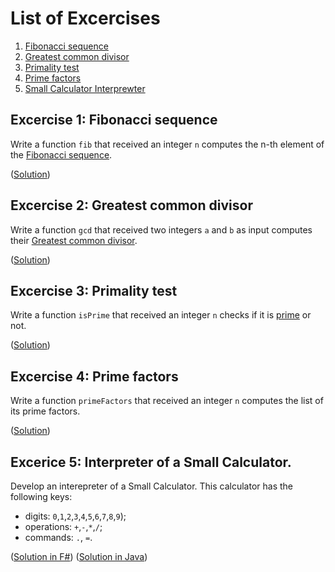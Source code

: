 # List of Excercises

1. [Fibonacci sequence](#Excercise-1-Fibonacci-sequence)
2. [Greatest common divisor](#Excercise-2-Greatest-common-divisor)
3. [Primality test](#Excercise-3-Primality-test)
4. [Prime factors](#Excercise-4-Prime-factors)
5. [Small Calculator Interprewter](#Excerice-5-Interpreter-of-a-Small-Calculator)


## Excercise 1: Fibonacci sequence 
Write a function `fib` that received an integer `n` computes the n-th element of the [Fibonacci sequence](https://en.wikipedia.org/wiki/Fibonacci_number). 

([Solution](https://github.com/michele-loreti/ap_examples/tree/master/fsharp/fib/fib))

## Excercise 2: Greatest common divisor
Write a function `gcd` that received two integers `a` and `b` as input computes their [Greatest common divisor](https://en.wikipedia.org/wiki/Greatest_common_divisor).

([Solution](https://github.com/michele-loreti/ap_examples/tree/master/fsharp/gcd/gcd))

## Excercise 3: Primality test
Write a function `isPrime` that received an integer `n` checks if it is [prime](https://en.wikipedia.org/wiki/Primality_test) or not.

([Solution](https://github.com/michele-loreti/ap_examples/tree/master/fsharp/pnumbers/pnumbers))

## Excercise 4: Prime factors
Write a function `primeFactors` that received an integer `n` computes the list of its prime factors.

([Solution](https://github.com/michele-loreti/ap_examples/tree/master/fsharp/pnumbers/pnumbers))

## Excerice 5: Interpreter of a Small Calculator.
Develop an interepreter of a Small Calculator. This calculator has the following keys: 
* digits: `0`,`1`,`2`,`3`,`4`,`5`,`6`,`7`,`8`,`9`);
* operations: `+`,`-`,`*`,`/`;
* commands: `.`, `=`.

([Solution in F#](https://github.com/michele-loreti/ap_examples/tree/master/fsharp/pnumbers/pnumbers))
([Solution in Java](https://github.com/michele-loreti/ap_examples/tree/master/fsharp/pnumbers/pnumbers))
